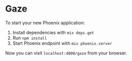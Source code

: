 # Gaze

To start your new Phoenix application:

1. Install dependencies with `mix deps.get`
2. Run `npm install`
3. Start Phoenix endpoint with `mix phoenix.server`

Now you can visit `localhost:4000/gaze` from your browser.
